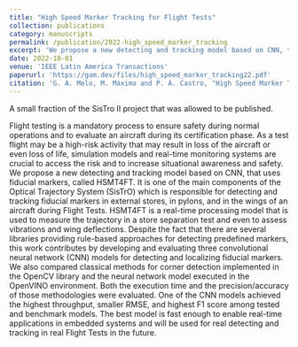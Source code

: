 ```yaml
---
title: "High Speed Marker Tracking for Flight Tests"
collection: publications
category: manuscripts
permalink: /publication/2022-high_speed_marker_tracking
excerpt: 'We propose a new detecting and tracking model based on CNN, that uses fiducial markers.'
date: 2022-10-01
venue: 'IEEE Latin America Transactions'
paperurl: 'https://gam.dev/files/high_speed_marker_tracking22.pdf'
citation: 'G. A. Melo, M. Máximo and P. A. Castro, "High Speed Marker Tracking for Flight Tests," in IEEE Latin America Transactions, vol. 20, no. 10, pp. 2237-2243, Oct. 2022, doi: 10.1109/TLA.2022.9885171. '
---
```


A small fraction of the SisTro II project that was allowed to be published.

Flight testing is a mandatory process to ensure safety
during normal operations and to evaluate an aircraft during its
certification phase. As a test flight may be a high-risk activity that
may result in loss of the aircraft or even loss of life, simulation
models and real-time monitoring systems are crucial to access
the risk and to increase situational awareness and safety. We
propose a new detecting and tracking model based on CNN, that
uses fiducial markers, called HSMT4FT. It is one of the main
components of the Optical Trajectory System (SisTrO) which
is responsible for detecting and tracking fiducial markers in
external stores, in pylons, and in the wings of an aircraft during
Flight Tests. HSMT4FT is a real-time processing model that is
used to measure the trajectory in a store separation test and
even to assess vibrations and wing deflections. Despite the fact
that there are several libraries providing rule-based approaches
for detecting predefined markers, this work contributes by developing and evaluating three convolutional neural network (CNN)
models for detecting and localizing fiducial markers. We also
compared classical methods for corner detection implemented
in the OpenCV library and the neural network model executed
in the OpenVINO environment. Both the execution time and the
precision/accuracy of those methodologies were evaluated. One of
the CNN models achieved the highest throughput, smaller RMSE,
and highest F1 score among tested and benchmark models.
The best model is fast enough to enable real-time applications
in embedded systems and will be used for real detecting and
tracking in real Flight Tests in the future.
